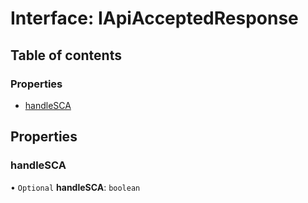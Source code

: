 # Interface: IApiAcceptedResponse

## Table of contents

### Properties

- [handleSCA](IApiAcceptedResponse.md#handlesca)

## Properties

### handleSCA

• `Optional` **handleSCA**: `boolean`
